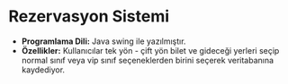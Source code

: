 # Rezervasyon Sistemi

- **Programlama Dili:** Java swing ile yazılmıştır.
- **Özellikler:** Kullanıcılar tek yön - çift yön bilet ve gideceği yerleri seçip normal sınıf veya vip sınıf seçeneklerden birini seçerek veritabanına kaydediyor.


